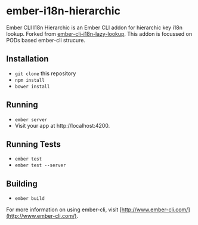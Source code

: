 # ember-i18n-hierarchic

Ember CLI I18n Hierarchic is an Ember CLI addon for hierarchic key i18n lookup. Forked from [ember-cli-i18n-lazy-lookup](https://github.com/BookingSync/ember-cli-i18n-lazy-lookup).
This addon is focussed on PODs based ember-cli strucure.


## Installation

* `git clone` this repository
* `npm install`
* `bower install`

## Running

* `ember server`
* Visit your app at http://localhost:4200.

## Running Tests

* `ember test`
* `ember test --server`

## Building

* `ember build`

For more information on using ember-cli, visit [http://www.ember-cli.com/](http://www.ember-cli.com/).
